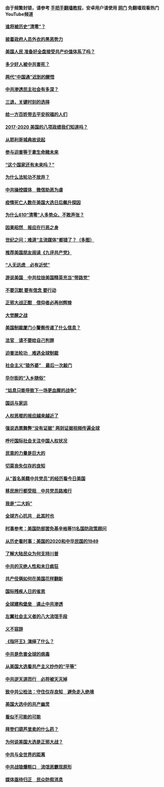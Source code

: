 #### 由于频繁封锁，请参考 [手把手翻墙教程](https://github.com/gfw-breaker/guides/wiki/)，安卓用户请使用 [网门](https://github.com/gfw-breaker/nogfw/blob/master/dl.md?t=02040500) 免翻墙观看热门YouTube频道 

#### [谁将被历史“清零”？](../pages/73/417485.md?t=02040500) 

#### [披着政府人员外衣的黑恶势力](../pages/73/417442.md?t=02040500) 

#### [美国人民 准备好全盘接受共产价值体系了吗？](../pages/73/417491.md?t=02040500) 

#### [多少好人被中共害死？](../pages/73/417144.md?t=02040500) 

#### [两代“中国通”迟到的醒悟](../pages/73/417064.md?t=02040500) 

#### [中共渗透民主社会有多深？](../pages/73/417063.md?t=02040500) 

#### [三退，关键时刻的选择](../pages/73/416969.md?t=02040500) 

#### [给一方百姓带去平安祝福的人们](../pages/73/416941.md?t=02040500) 

#### [2017-2020  美国的八项政绩我们知道吗？](../pages/73/416968.md?t=02040500) 

#### [从耶利哥城典故说起](../pages/73/416892.md?t=02040500) 

#### [参与迫害等于拿生命赌未来](../pages/73/416856.md?t=02040500) 

#### [“这个国家还有未来吗？”](../pages/73/416852.md?t=02040500) 

#### [为什么法轮功不放弃？](../pages/73/416864.md?t=02040500) 

#### [中共操控媒体　微信助恶为虐](../pages/73/416724.md?t=02040500) 

#### [疫情死亡人数在美国大选日后飙升探因](../pages/73/416606.md?t=02040500) 

#### [为什么610“清零”人多势众、不敢声张？](../pages/73/416632.md?t=02040500) 

#### [因果昭然　报应在行恶之身](../pages/73/416582.md?t=02040500) 

#### [世纪之问：难道“主流媒体”都错了？（多图）](../pages/73/416571.md?t=02040500) 

#### [推荐美国朋友阅读《九评共产党》](../pages/73/416510.md?t=02040500) 

#### [“人无远虑　必有近忧”](../pages/73/416513.md?t=02040500) 

#### [游说美国　中共拉拢美国精英充当“带路党”](../pages/73/416529.md?t=02040500) 

#### [不要沉默 要有信念 要行动](../pages/73/416457.md?t=02040500) 

#### [正邪大战正酣　信仰者必再创辉煌](../pages/73/416433.md?t=02040500) 

#### [大觉醒之战](../pages/73/416456.md?t=02040500) 

#### [美国制裁厦门小警察传递了什么信息？](../pages/73/416432.md?t=02040500) 

#### [法官　请不要给自己判罪](../pages/73/416379.md?t=02040500) 

#### [迫害法轮功　难逃全球制裁](../pages/73/416380.md?t=02040500) 

#### [社会主义“狼外婆”　最后一次敲门](../pages/73/416394.md?t=02040500) 

#### [华尔街的“入乡随俗”](../pages/73/416395.md?t=02040500) 

#### [“姑息只能导致下一场更血腥的战争”](../pages/73/416223.md?t=02040500) 

#### [国运与家运](../pages/73/416224.md?t=02040500) 

#### [人权恶棍的报应越来越近了](../pages/73/416276.md?t=02040500) 

#### [强说选票舞弊“没有证据” 两则证据视频传遍全球](../pages/73/416227.md?t=02040500) 

#### [呼吁国际社会关注中国人权状况](../pages/73/416135.md?t=02040500) 

#### [民意的力量是巨大的](../pages/73/416222.md?t=02040500) 

#### [切莫丧失仅存的良知](../pages/73/416134.md?t=02040500) 

#### [从“首名美籍中共党员”的经历看今日美国](../pages/73/416114.md?t=02040500) 

#### [移民旅行都受阻　中共党员路难行](../pages/73/416033.md?t=02040500) 

#### [我是“二大妈”](../pages/73/415529.md?t=02040500) 

#### [全球齐心抗共　此其时也](../pages/73/415989.md?t=02040500) 

#### [时事参考：美国防部罢免基辛格等11名国防政策顾问](../pages/73/415970.md?t=02040500) 

#### [从历史看时事：美国的2020和中华民国的1949](../pages/73/415949.md?t=02040500) 

#### [了解大陆民众为何支持川普](../pages/73/415950.md?t=02040500) 

#### [中共的灭绝人性和末日疯狂](../pages/73/415944.md?t=02040500) 

#### [共产伎俩如何在美国花样翻新](../pages/73/415908.md?t=02040500) 

#### [国际残疾人日的省思](../pages/73/415849.md?t=02040500) 

#### [全球建构堡垒　遏止中共渗透](../pages/73/415850.md?t=02040500) 

#### [左翼社会主义者的八大流氓手段](../pages/73/415802.md?t=02040500) 

#### [义不容辞](../pages/73/415807.md?t=02040500) 

#### [《指环王》演绎了什么？](../pages/73/415739.md?t=02040500) 

#### [中共是危害全球的病毒](../pages/73/415569.md?t=02040500) 

#### [从美国大选看共产主义炒作的“平等”](../pages/73/415654.md?t=02040500) 

#### [中共逆天道而行　必将被天灭掉](../pages/73/415626.md?t=02040500) 

#### [致中共公检法：守住仅存良知　避免走入绝境](../pages/73/415627.md?t=02040500) 

#### [美国大选中的共产幽灵](../pages/73/415618.md?t=02040500) 

#### [看似不可能的可能](../pages/73/415619.md?t=02040500) 

#### [拜登们葫芦里卖的什么药？](../pages/73/415531.md?t=02040500) 

#### [为何说美国大选是正邪大战？](../pages/73/415530.md?t=02040500) 

#### [中共与全世界的距离](../pages/73/415435.md?t=02040500) 

#### [中共战狼爆粗口　流氓恶霸现原形](../pages/73/415426.md?t=02040500) 

#### [媒体亟待归正　民众防假消息](../pages/73/415402.md?t=02040500) 

